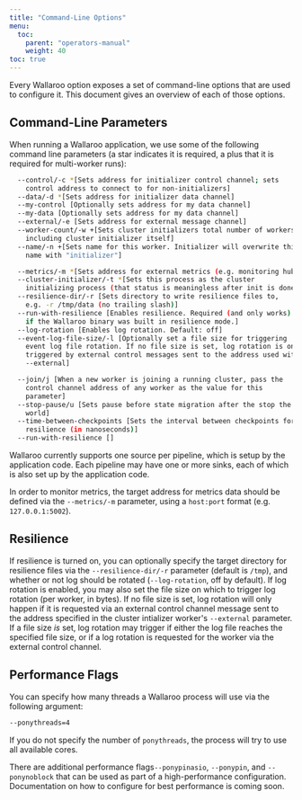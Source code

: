 ```yaml
---
title: "Command-Line Options"
menu:
  toc:
    parent: "operators-manual"
    weight: 40
toc: true
---
```

Every Wallaroo option exposes a set of command-line options that are used to configure it. This document gives an overview of each of those options.

## Command-Line Parameters

When running a Wallaroo application, we use some of the following command line parameters (a star indicates it is required, a plus that it is required for multi-worker runs):

```bash
  --control/-c *[Sets address for initializer control channel; sets
    control address to connect to for non-initializers]
  --data/-d *[Sets address for initializer data channel]
  --my-control [Optionally sets address for my data channel]
  --my-data [Optionally sets address for my data channel]
  --external/-e [Sets address for external message channel]
  --worker-count/-w +[Sets cluster initializers total number of workers,
    including cluster initializer itself]
  --name/-n +[Sets name for this worker. Initializer will overwrite this
    name with "initializer"]

  --metrics/-m *[Sets address for external metrics (e.g. monitoring hub)]
  --cluster-initializer/-t *[Sets this process as the cluster
    initializing process (that status is meaningless after init is done)]
  --resilience-dir/-r [Sets directory to write resilience files to,
    e.g. -r /tmp/data (no trailing slash)]
  --run-with-resilience [Enables resilience. Required (and only works)
    if the Wallaroo binary was built in resilience mode.]
  --log-rotation [Enables log rotation. Default: off]
  --event-log-file-size/-l [Optionally set a file size for triggering
    event log file rotation. If no file size is set, log rotation is only
    triggered by external control messages sent to the address used with
    --external]

  --join/j [When a new worker is joining a running cluster, pass the
    control channel address of any worker as the value for this
    parameter]
  --stop-pause/u [Sets pause before state migration after the stop the
    world]
  --time-between-checkpoints [Sets the interval between checkpoints for
    resilience (in nanoseconds)]
  --run-with-resilience []
```

Wallaroo currently supports one source per pipeline, which is setup by the application code. Each pipeline may have one or more sinks, each of which is also set up by the application code.

In order to monitor metrics, the target address for metrics data should be defined via the `--metrics/-m` parameter, using a `host:port` format (e.g. `127.0.0.1:5002`).

## Resilience

If resilience is turned on, you can optionally specify the target directory for resilience files via the `--resilience-dir/-r` parameter (default is `/tmp`), and whether or not log should be rotated (`--log-rotation`, off by default). If log rotation is enabled, you may also set the file size on which to trigger log rotation (per worker, in bytes). If no file size is set, log rotation will only happen if it is requested via an external control channel message sent to the address specified in the cluster intializer worker's `--external` parameter. If a file size _is_ set, log rotation may trigger if either the log file reaches the specified file size, or if a log rotation is requested for the worker via the external control channel.

## Performance Flags

You can specify how many threads a Wallaroo process will use via the following
argument:

```bash
--ponythreads=4
```

If you do not specify the number of `ponythreads`, the process will try to use all available cores.

There are additional performance flags`--ponypinasio`, `--ponypin`, and `--ponynoblock` that can be used as part of a high-performance configuration. Documentation on how to configure for best performance is coming soon.
